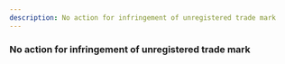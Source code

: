 ```yaml
---
description: No action for infringement of unregistered trade mark
---
```


### No action for infringement of unregistered trade mark

